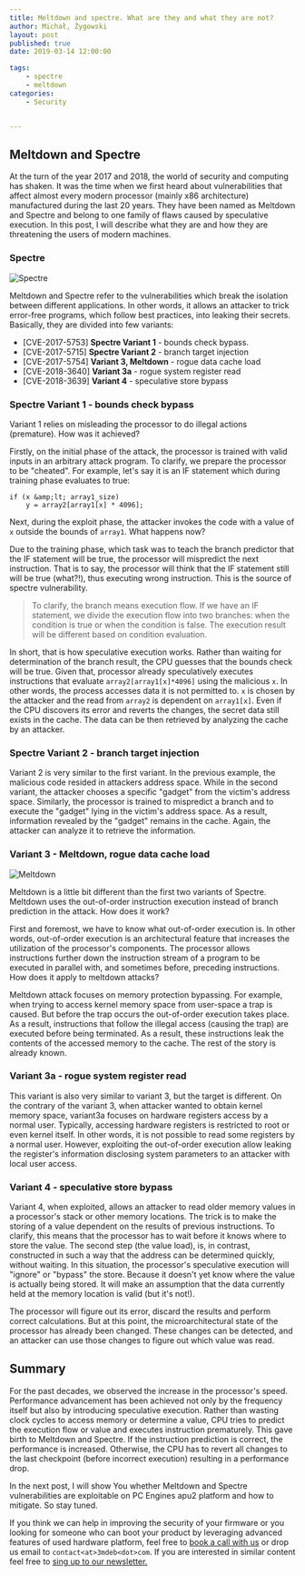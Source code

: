 ```yaml
---
title: Meltdown and spectre. What are they and what they are not?
author: Michał‚ Żygowski
layout: post
published: true
date: 2019-03-14 12:00:00

tags:
    - spectre
    - meltdown
categories:
    - Security


---
```


## Meltdown and Spectre

At the turn of the year 2017 and 2018, the world of security and computing has
shaken. It was the time when we first heard about vulnerabilities that affect
almost every modern processor (mainly x86 architecture) manufactured during the
last 20 years. They have been named as Meltdown and Spectre and belong to one
family of flaws caused by speculative execution. In this post, I will describe
what they are and how they are threatening the users of modern machines.

### Spectre

![Spectre](https://3mdeb.com/wp-content/uploads/2017/07/spectre.png)

Meltdown and Spectre refer to the vulnerabilities which break the isolation
between different applications. In other words, it allows an attacker to trick
error-free programs, which follow best practices, into leaking their secrets.
Basically, they are  divided into few variants:

* [CVE-2017-5753] **Spectre Variant 1** - bounds check bypass.
* [CVE-2017-5715] **Spectre Variant 2** - branch target injection
* [CVE-2017-5754] **Variant 3, Meltdown** - rogue data cache load
* [CVE-2018-3640] **Variant 3a** - rogue system register read
* [CVE-2018-3639] **Variant 4** - speculative store bypass

### Spectre Variant 1 - bounds check bypass

Variant 1 relies on misleading the processor to do illegal actions (premature).
How was it achieved?

Firstly, on the initial phase of the attack, the processor is trained with
valid inputs in an arbitrary attack program. To clarify, we prepare the
processor to be "cheated". For example, let's say it is an IF statement which
during training phase evaluates to true:

```
if (x &amp;lt; array1_size)
    y = array2[array1[x] * 4096];
```

Next, during the exploit phase, the attacker invokes the code with a value of
`x` outside the bounds of `array1`. What happens now?

Due to the training phase, which task was to teach the branch predictor that
the IF statement will be true, the processor will mispredict the next
instruction. That is to say, the processor will think that the IF statement
still will be true (what?!), thus executing wrong instruction. This is the
source of spectre vulnerability.

> To clarify, the branch means execution flow. If we have an IF statement, we
> divide the execution flow into two branches: when the condition is true or
> when the condition is false. The execution result will be different based on
> condition evaluation.

In short, that is how speculative execution works. Rather than waiting for
determination of the branch result, the CPU guesses that the bounds check will
be true. Given that, processor already speculatively executes instructions
that evaluate `array2[array1[x]*4096]` using the malicious `x`. In other words,
the process accesses data it is not permitted to. `x` is chosen by the attacker
and the read from `array2` is dependent on `array1[x]`. Even if the CPU
discovers its error and reverts the changes, the secret data still exists in
the cache. The data can be then retrieved by analyzing the cache by an
attacker.

### Spectre Variant 2 - branch target injection

Variant 2 is very similar to the first variant. In the previous example, the
malicious code resided in attackers address space. While in the second variant,
the attacker chooses a specific "gadget" from the victim's address space.
Similarly, the processor is trained to mispredict a branch and to execute the
"gadget" lying in the victim's address space. As a result, information
revealed by the "gadget" remains in the cache. Again, the attacker can analyze
it to retrieve the information.

### Variant 3 - Meltdown, rogue data cache load

![Meltdown](https://3mdeb.com/wp-content/uploads/2017/07/meltdown.png)

Meltdown is a little bit different than the first two variants of Spectre.
Meltdown uses the out-of-order instruction execution instead of branch
prediction in the attack. How does it work?

First and foremost, we have to know what out-of-order execution is. In other
words, out-of-order execution is an architectural feature that increases the
utilization of the processor's components. The processor allows instructions
further down the instruction stream of a program to be executed in parallel
with, and sometimes before, preceding instructions. How does it apply to
meltdown attacks?

Meltdown attack focuses on memory protection bypassing. For example, when
trying to access kernel memory space from user-space a trap is caused. But
before the trap occurs the out-of-order execution takes place. As a result,
instructions that follow the illegal access (causing the trap) are executed
before being terminated. As a result, these instructions leak the contents of
the accessed memory to the cache. The rest of the story is already known.

### Variant 3a - rogue system register read

This variant is also very similar to variant 3, but the target is different.
On the contrary of the variant 3, when attacker wanted to obtain kernel memory
space, variant3a focuses on hardware registers access by a normal user.
Typically, accessing hardware registers is restricted to root or even kernel
itself. In other words, it is not possible to read some registers by a normal
user. However, exploiting the out-of-order execution allow leaking the
register's information disclosing system parameters to an attacker with local
user access.

### Variant 4 - speculative store bypass

Variant 4, when exploited, allows an attacker to read older memory values in a
processor's stack or other memory locations. The trick is to make the storing
of a value dependent on the results of previous instructions. To clarify, this
means that the processor has to wait before it knows where to store the value.
The second step (the value load), is, in contrast, constructed in such a way
that the address can be determined quickly, without waiting. In this situation,
the processor's speculative execution will "ignore" or "bypass" the store.
Because it doesn't yet know where the value is actually being stored. It will
make an assumption that the data currently held at the memory location is
valid (but it's not!).

The processor will figure out its error, discard the results and perform
correct calculations. But at this point, the microarchitectural state of the
processor has already been changed. These changes can be detected, and an
attacker can use those changes to figure out which value was read.

## Summary

For the past decades, we observed the increase in the processor's speed.
Performance advancement has been achieved not only by the frequency itself but
also by introducing speculative execution. Rather than wasting clock cycles to
access memory or determine a value, CPU tries to predict the execution flow or
value and executes instruction prematurely. This gave birth to Meltdown and
Spectre. If the instruction prediction is correct, the performance is
increased. Otherwise, the CPU has to revert all changes to the last checkpoint
(before incorrect execution) resulting in a performance drop.

In the next post, I will show You whether Meltdown and Spectre vulnerabilities
are exploitable on PC Engines apu2 platform and how to mitigate. So stay tuned.

If you think we can help in improving the security of your firmware or you
looking for someone who can boot your product by leveraging advanced features
of used hardware platform, feel free to [book a call with us](https://calendly.com/3mdeb/consulting-remote-meeting)
or drop us email to `contact<at>3mdeb<dot>com`. If you are interested in
similar content feel free to [sing up to our newsletter.](http://eepurl.com/gfoekD)
